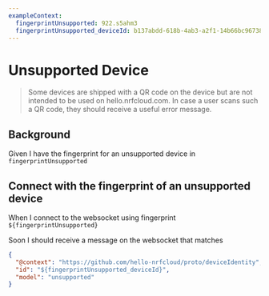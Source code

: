 ```yaml
---
exampleContext:
  fingerprintUnsupported: 922.s5ahm3
  fingerprintUnsupported_deviceId: b137abdd-618b-4ab3-a2f1-14b66bc96738
---
```


# Unsupported Device

> Some devices are shipped with a QR code on the device but are not intended to
> be used on hello.nrfcloud.com. In case a user scans such a QR code, they
> should receive a useful error message.

## Background

Given I have the fingerprint for an unsupported device in
`fingerprintUnsupported`

## Connect with the fingerprint of an unsupported device

When I connect to the websocket using fingerprint `${fingerprintUnsupported}`

Soon I should receive a message on the websocket that matches

```json
{
  "@context": "https://github.com/hello-nrfcloud/proto/deviceIdentity",
  "id": "${fingerprintUnsupported_deviceId}",
  "model": "unsupported"
}
```
